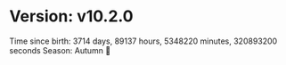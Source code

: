 # Version: v10.2.0
Time since birth: 3714 days, 89137 hours, 5348220 minutes, 320893200 seconds
Season: Autumn 🍁
